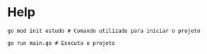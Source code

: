 # Help

`go mod init estudo # Comando utilizado para iniciar o projeto`

`go run main.go # Executa o projeto`
